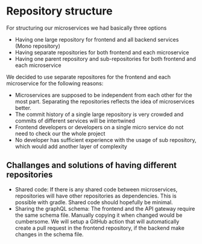 # Repository structure

For structuring our microservices we had basically three options
- Having one large repository for frontend and all backend services (Mono repository)
- Having separate repositories for both frontend and each microservice
- Having one parent repository and sub-repositories for both frontend and each microservice

We decided to use separate repositores for the frontend and each microservice for the following reasons:

- Microservices are supposed to be independent from each other for the most part. Separating the repositories reflects the idea of microservices better.
- The commit history of a single large repository is very crowded and commits of different services will be intertwined
- Frontend developers or developers on a single micro service do not need to check our the whole project
- No developer has sufficient experience with the usage of sub repository, which would add another layer of complexity

## Challanges and solutions of having different repositories

- Shared code: If there is any shared code between microservices, repositories will have other repositories as dependencies. This is possible with gradle. Shared code should hopefully be minimal.
- Sharing the graphQL schema: The frontend and the API gateway require the same schema file. Manually copying it when changed would be cumbersome. We will setup a GitHub action that will automatically create a pull request in the frontend repository, if the backend make changes in the schema file.
